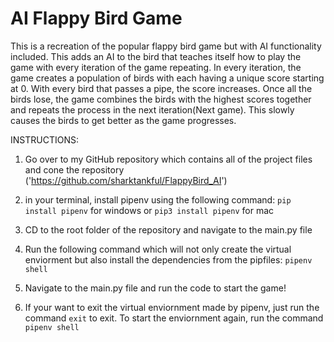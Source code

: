 # AI Flappy Bird Game
This is a recreation of the popular flappy bird game but with AI functionality included. This adds an AI to the bird that teaches itself how to play the game with every iteration of the game repeating. In every iteration, the game creates a population of birds with each having a unique score starting at 0. With every bird that passes a pipe, the score increases. Once all the birds lose, the game combines the birds with the highest scores together and repeats the process in the next iteration(Next game). This slowly causes the birds to get better as the game progresses.

INSTRUCTIONS:

1. Go over to my GitHub repository which contains all of the project files and cone the repository ('https://github.com/sharktankful/FlappyBird_AI')
 
 
2. in your terminal, install pipenv using the following command: ```pip install pipenv``` for windows or ```pip3 install pipenv``` for mac
 
3. CD to the root folder of the repository and navigate to the main.py file

4. Run the following command which will not only create the virtual enviorment but also install the dependencies from the pipfiles: ```pipenv shell```

5. Navigate to the main.py file and run the code to start the game!

6. If your want to exit the virtual enviornment made by pipenv, just run the command ```exit``` to exit. To start the enviornment again, run the command ```pipenv shell```
